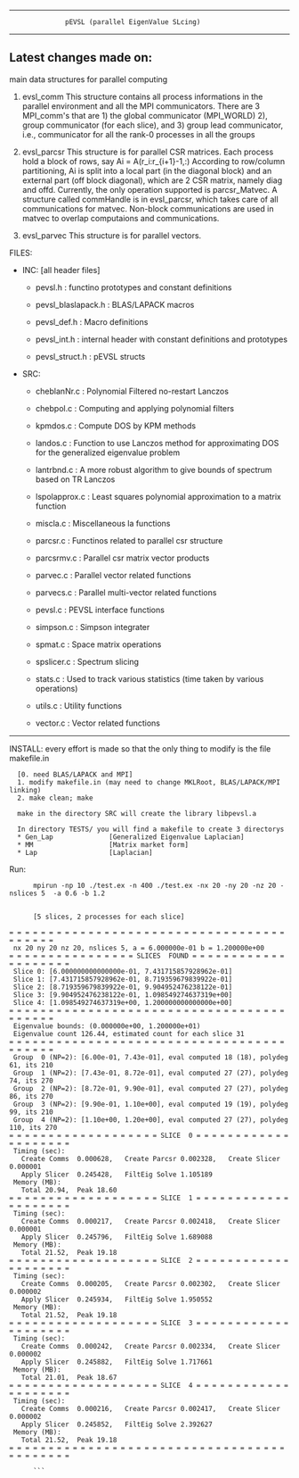 -----------------------------------------------------------------------
                  pEVSL (parallel EigenValue SLcing)
-----------------------------------------------------------------------
  Latest changes made on: 
-----------------------------------------------------------------------

main data structures for parallel computing

1. evsl_comm 
   This structure contains all process informations in the parallel environment
   and all the MPI communicators. There are 3 MPI_comm's that are 1) the global communicator
   (MPI_WORLD) 2), group communicator (for each slice), and 3) group lead communicator, i.e., 
   communicator for all the rank-0 processes in all the groups

2. evsl_parcsr 
   This structure is for parallel CSR matrices. Each process hold a block of rows, say Ai = A(r_i:r_{i+1}-1,:) 
   According to row/column partitioning, Ai is split into a local part (in the diagonal block) and an external part
   (off block diagonal), which are 2 CSR matrix, namely diag and offd.
   Currently, the only operation supported is parcsr_Matvec. A structure called commHandle is in evsl_parcsr, which takes care
   of all communications for matvec. Non-block communications are used in matvec to overlap computaions and communications.

3. evsl_parvec 
   This structure is for parallel vectors. 

FILES:
  * INC: [all header files]
    * pevsl.h               :   functino prototypes and constant definitions

    * pevsl_blaslapack.h    :   BLAS/LAPACK macros

    * pevsl_def.h           :   Macro definitions

    * pevsl_int.h           :   internal header with constant definitions and prototypes

    * pevsl_struct.h        :   pEVSL structs

  * SRC:	
    * cheblanNr.c	    :  Polynomial Filtered no-restart Lanczos

    * chebpol.c	    :  Computing and applying polynomial filters

    * kpmdos.c	    :  Compute DOS by KPM methods

    * landos.c	    :  Function to use Lanczos method for approximating DOS for the generalized eigenvalue problem

    * lantrbnd.c	    :  A more robust algorithm to give bounds of spectrum based on TR Lanczos

    * lspolapprox.c	:  Least squares polynomial approximation to a matrix function

    * miscla.c	    :  Miscellaneous la functions

    * parcsr.c	    :  Functinos related to parallel csr structure

    * parcsrmv.c	    :  Parallel csr matrix vector products

    * parvec.c	    :  Parallel vector related functions

    * parvecs.c	    :  Parallel multi-vector related functions

    * pevsl.c	        :  PEVSL interface functions

    * simpson.c	    :  Simpson integrater

    * spmat.c	        :  Space matrix operations

    * spslicer.c	    :  Spectrum slicing

    * stats.c	        :  Used to track various statistics (time taken by various operations)

    * utils.c	        :  Utility functions

    * vector.c	    :  Vector related functions 
- - - - - - - - - - - - - - - - - - - - - - - - - - - - - - - - -

INSTALL:
     every effort is made so that the only thing to modify is the file
     makefile.in
          

      
      [0. need BLAS/LAPACK and MPI]
      1. modify makefile.in (may need to change MKLRoot, BLAS/LAPACK/MPI linking)
      2. make clean; make

      make in the directory SRC will create the library libpevsl.a

      In directory TESTS/ you will find a makefile to create 3 directorys
      * Gen_Lap              [Generalized Eigenvalue Laplacian]
      * MM                   [Matrix market form]
      * Lap                  [Laplacian]

Run:
```
      mpirun -np 10 ./test.ex -n 400 ./test.ex -nx 20 -ny 20 -nz 20 -nslices 5  -a 0.6 -b 1.2


      [5 slices, 2 processes for each slice]

= = = = = = = = = = = = = = = = = = = = = = = = = = = = = = = = = = = = = = = = =
 nx 20 ny 20 nz 20, nslices 5, a = 6.000000e-01 b = 1.200000e+00
= = = = = = = = = = = = = = = = SLICES  FOUND = = = = = = = = = = = = = = = = = = = =
 Slice 0: [6.000000000000000e-01, 7.431715857928962e-01]
 Slice 1: [7.431715857928962e-01, 8.719359679839922e-01]
 Slice 2: [8.719359679839922e-01, 9.904952476238122e-01]
 Slice 3: [9.904952476238122e-01, 1.098549274637319e+00]
 Slice 4: [1.098549274637319e+00, 1.200000000000000e+00]
= = = = = = = = = = = = = = = = = = = = = = = = = = = = = = = = = = = = = = = = =
 Eigenvalue bounds: (0.000000e+00, 1.200000e+01)
 Eigenvalue count 126.44, estimated count for each slice 31
= = = = = = = = = = = = = = = = = = = = = = = = = = = = = = = = = = = = = = = = =
 Group  0 (NP=2): [6.00e-01, 7.43e-01], eval computed 18 (18), polydeg  61, its 210
 Group  1 (NP=2): [7.43e-01, 8.72e-01], eval computed 27 (27), polydeg  74, its 270
 Group  2 (NP=2): [8.72e-01, 9.90e-01], eval computed 27 (27), polydeg  86, its 270
 Group  3 (NP=2): [9.90e-01, 1.10e+00], eval computed 19 (19), polydeg  99, its 210
 Group  4 (NP=2): [1.10e+00, 1.20e+00], eval computed 27 (27), polydeg 110, its 270
= = = = = = = = = = = = = = = = = = = SLICE  0 = = = = = = = = = = = = = = = = = = = =
 Timing (sec):
   Create Comms  0.000628,   Create Parcsr 0.002328,   Create Slicer 0.000001
   Apply Slicer  0.245428,   FiltEig Solve 1.105189
 Memory (MB):
   Total 20.94,  Peak 18.60 
= = = = = = = = = = = = = = = = = = = SLICE  1 = = = = = = = = = = = = = = = = = = = =
 Timing (sec):
   Create Comms  0.000217,   Create Parcsr 0.002418,   Create Slicer 0.000001
   Apply Slicer  0.245796,   FiltEig Solve 1.689088
 Memory (MB):
   Total 21.52,  Peak 19.18 
= = = = = = = = = = = = = = = = = = = SLICE  2 = = = = = = = = = = = = = = = = = = = =
 Timing (sec):
   Create Comms  0.000205,   Create Parcsr 0.002302,   Create Slicer 0.000002
   Apply Slicer  0.245934,   FiltEig Solve 1.950552
 Memory (MB):
   Total 21.52,  Peak 19.18 
= = = = = = = = = = = = = = = = = = = SLICE  3 = = = = = = = = = = = = = = = = = = = =
 Timing (sec):
   Create Comms  0.000242,   Create Parcsr 0.002334,   Create Slicer 0.000002
   Apply Slicer  0.245882,   FiltEig Solve 1.717661
 Memory (MB):
   Total 21.01,  Peak 18.67 
= = = = = = = = = = = = = = = = = = = SLICE  4 = = = = = = = = = = = = = = = = = = = =
 Timing (sec):
   Create Comms  0.000216,   Create Parcsr 0.002417,   Create Slicer 0.000002
   Apply Slicer  0.245852,   FiltEig Solve 2.392627
 Memory (MB):
   Total 21.52,  Peak 19.18 
= = = = = = = = = = = = = = = = = = = = = = = = = = = = = = = = = = = = = = = = = = =

      ```
